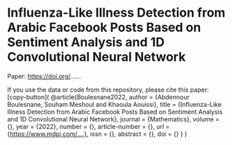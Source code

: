 # Influenza-Like Illness Detection from Arabic Facebook Posts Based on Sentiment Analysis and 1D Convolutional Neural Network

Paper: https://doi.org/......

If you use the data or code from this repository, please cite this paper:
[copy-button](
@article{Boulesnane2022,
    author = {Abdennour Boulesnane, Souham Meshoul and Khaoula Aouissi},
    title = {Influenza-Like Illness Detection from Arabic Facebook Posts Based on Sentiment Analysis and 1D Convolutional Neural Network},
    journal = {Mathematics},
    volume = {},
    year = {2022},
    number = {},
    article-number = {},
    url = {https://www.mdpi.com/....},
    issn = {},
    abstract = {},
    doi = {}
}
)
